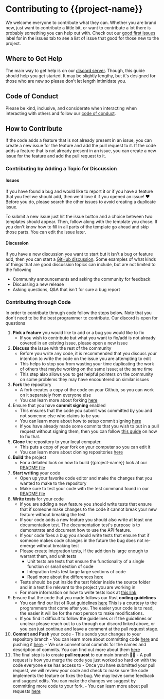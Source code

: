 # Contributing to {{project-name}}

We welcome everyone to contribute what they can. Whether you are brand new, just want to contribute a little bit, or want to contribute a lot there is probably something you can help out with. Check out our [good first issues](https://build.prestashop-project.org/news/a-definition-of-the-good-first-issue-label/) label for in the issues tab to see a list of issue that good for those new to the project.

## Where to Get Help
The main way to get help is on our [discord server](https://discord.gg/uh69TdKfBD).  Though, this guide should help you get started. It may be slightly lengthy, but it's designed for those who are new so please don't let length intimidate you.

## Code of Conduct
Please be kind, inclusive, and considerate when interacting when interacting with others and follow our [code of conduct](./code_of_conduct.md).

## How to Contribute
If the code adds a feature that is not already present in an issue, you can create a new issue for the feature and add the pull request to it. If the code adds a feature that is not already present in an issue, you can create a new issue for the feature and add the pull request to it.

### Contributing by Adding a Topic for Discussion
#### Issues
If you have found a bug and would like to report it or if you have a feature that you feel we should add, then we'd love it if you opened an issue! ❤️ Before you do, please search the other issues to avoid creating a duplicate issue. 

To submit a new issue just hit the issue button and a choice between two templates should appear. Then, follow along with the template you chose. If you don't know how to fill in all parts of the template go ahead and skip those parts. You can edit the issue later.

#### Discussion
If you have a new discussion you want to start but it isn't a bug or feature add, then you can start a [GitHub discussion](https://docs.github.com/en/discussions). Some examples of what kinds of things that are good discussion topics can include, but are not limited to the following
-   Community announcements and asking the community for feedback
-   Discussing a new release
-   Asking questions, Q&A that isn't for sure a bug report

### Contributing through Code
In order to contribute through code follow the steps below. Note that you don't need to be the best programmer to contribute. Our discord is open for questions

 1. **Pick a feature** you would like to add or a bug you would like to fix
	- If you wish to contribute but what you want to fix/add is not already covered in an existing issue, please open a new issue
 2. **Discuss** the issue with the rest of the community
	- Before you write any code, it is recommended that you discuss your intention to write the code on the issue you are attempting to edit
	- This helps to stop you from wasting your time duplicating the work of others that maybe working on the same issue; at the same time
	- This step also allows you to get helpful pointers on the community on some problems they may have encountered on similar issues
 3. **Fork** the repository
	- A fork creates a copy of the code on your Github, so you can work on it separately from everyone else
	- You can learn more about forking [here](https://docs.github.com/en/get-started/quickstart/fork-a-repo)
 4. Ensure that you have **commit signing** enabled
	- This ensures that the code you submit was committed by you and not someone else who claims to be you
	- You can learn more about how to setup commit signing [here](https://www.freecodecamp.org/news/what-is-commit-signing-in-git/ "https://www.freecodecamp.org/news/what-is-commit-signing-in-git/")
	- If you have already made some commits that you wish to put in a pull request without signing them, then you can follow [this guide](https://dev.to/jmarhee/signing-existing-commits-with-gpg-5b58) on how to fix that.
 5. **Clone** the repository to your local computer.
	- This puts a copy of your fork on your computer so you can edit it
	- You can learn more about cloning repositories [here](https://docs.github.com/en/repositories/creating-and-managing-repositories/cloning-a-repository)
 6. **Build** the project
	- For a detailed look on how to build {{project-name}} look at our [README file](<./README>)
 7. **Start writing** your code
	- Open up your favorite code editor and make the changes that you wanted to make to the repository
	- Make sure to test your code with the test command found in our [README file](<./README>)
 8. **Write tests** for your code
	- If you are adding a new feature you should write tests that ensure that if someone make changes to the code it cannot break your new feature without breaking the test
	- If your code adds a new feature you should also write at least one documentation test. The documentation test's purpose is to demonstrate and document how to use the API feature.
	- If your code fixes a bug you should write tests that ensure that if someone makes code changes in the future the bug does not re-emerge without breaking test
	- Please create integration tests, if the addition is large enough to warrant them, and unit tests
		- Unit tests are tests that ensure the functionality of a single function or small section of code
		- Integration tests test large large sections of code
		- Read more about the differences [here](https://www.geeksforgeeks.org/difference-between-unit-testing-and-integration-testing/)
	- Tests should be put inside the test folder inside the source folder and in a test file relevant to the project you are working in
	- For more information on how to write tests look at [this link](https://doc.rust-lang.org/book/ch11-01-writing-tests.html)
 9. Ensure that the code that you made follows our Rust **coding guidelines**
	- You can find our list of Rust guidelines [here](https://rust-lang.github.io/api-guidelines/about.html) This is a courtesy to the programmers that come after you. The easier your code is to read, the easier it will be for the next person to make modifications.
	- If you find it difficult to follow the guidelines or if the guidelines or unclear please reach out to us through our discord linked above, or you can just continue and leave a comment at the pull request stage.
 10. **Commit and Push** your code
	- This sends your changes to your repository branch
	- You can learn more about committing code [here](https://docs.github.com/en/desktop/contributing-and-collaborating-using-github-desktop/making-changes-in-a-branch/committing-and-reviewing-changes-to-your-project) and pushing it [here](https://docs.github.com/en/get-started/using-git/pushing-commits-to-a-remote-repository).
	- We use conventional commits for the names and description of commits. You can find out more about them [here](https://www.conventionalcommits.org/en/v1.0.0/)
 11. The final step is to create **pull request** to our main branch 🥳🎉
	- A pull request is how you merge the code you just worked so hard on with the code everyone else has access to
	- Once you have submitted your pull request, we will review your code and check to make sure the code implements the feature or fixes the bug. We may leave some feedback and suggest edits. You can make the changes we suggest by committing more code to your fork.
	- You can learn more about pull requests [here](https://docs.github.com/en/pull-requests/collaborating-with-pull-requests/proposing-changes-to-your-work-with-pull-requests/about-pull-requests)
